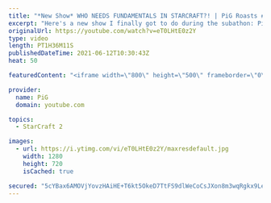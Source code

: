 ```yaml
---
title: "*New Show* WHO NEEDS FUNDAMENTALS IN STARCRAFT?! | PiG Roasts #1 (mega compilation)"
excerpt: "Here's a new show I finally got to do during the subathon: PiG Roasts! where I roast the ever living sh*t out of people's replays. All in good fun, of course! There were replays in both lower and higher leagues, with some questionable strategies and mechanics no matter what. Hope you guys enjoy :P  🔥"
originalUrl: https://youtube.com/watch?v=eT0LHtE0z2Y
type: video
length: PT1H36M11S
publishedDateTime: 2021-06-12T10:30:43Z
heat: 50

featuredContent: "<iframe width=\"800\" height=\"500\" frameborder=\"0\" src=\"https://www.youtube.com/embed/eT0LHtE0z2Y\" allow=\"accelerometer; autoplay; encrypted-media; gyroscope; picture-in-picture\" allowfullscreen></iframe>"

provider:
  name: PiG
  domain: youtube.com

topics:
  - StarCraft 2

images:
  - url: https://i.ytimg.com/vi/eT0LHtE0z2Y/maxresdefault.jpg
    width: 1280
    height: 720
    isCached: true

secured: "5cYBax6AMOVjYovzHAiHE+T6kt5OkeD7TtFS9dlWeCoCsJXon8m3wqRgkx9LeSRGkSlILlLzbC3sa1LHIQ8RflAOdkUFEAr0PmsLqBEOvufdcPni/AauwRvtY8egM7Y4OYj4WMMMJiKucGbtFowJwfmjtawgyEKP0239+GrqCjpr1s5xRUocE4oiD317QIsHhTooYfJH/eKC2jXsWHgkm8t13SQgrR6HXbz9g+ahvER7T2FX2ploJH1/drUDP7zhcSvR1suzLGp5OqysgjgQhOszluwf0NVscQiUAV2ypClfuq3VAEu2Q6WNXrTP1mhOYpppWnbya9pmC//C/ELQpo5X486KZXOPJ6xfSkE/F9yUBN8ytxkMWbw+ie4ZkBXOs0XeFOFj629XMrD2GNXXsExRYXhxM40Ok2rX6hiFOiI=;FhxsDjohSJPmeAwo/PkgNQ=="
---
```


